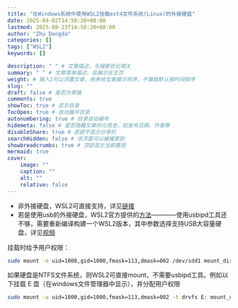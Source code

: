 ```yaml
---
title: "在Windows系统中使用WSL2挂载ext4文件系统(Linux)的外接硬盘"
date: 2025-04-02T14:58:20+08:00
lastmod: 2025-08-23T14:58:20+08:00
author: "Zhu Dengda"
categories: []
tags: ["WSL2"]
keywords: []

description: " " # 文章描述，与搜索优化相关
summary: " " # 文章简单描述，会展示在主页
weight: # 输入1可以顶置文章，用来给文章展示排序，不填就默认按时间排序
slug: ""
draft: false # 是否为草稿
comments: true
showToc: true # 显示目录
TocOpen: true # 自动展开目录
autonumbering: true # 目录自动编号
hidemeta: false # 是否隐藏文章的元信息，如发布日期、作者等
disableShare: true # 底部不显示分享栏
searchHidden: false # 该页面可以被搜索到
showbreadcrumbs: true # 顶部显示当前路径
mermaid: true
cover:
    image: ""
    caption: ""
    alt: ""
    relative: false
---
```




+ 非外接硬盘，WSL2可直接支持，详见[链接](https://learn.microsoft.com/en-us/windows/wsl/wsl2-mount-disk)  
+ 若是使用usb的外接硬盘，WSL2官方提供的[方法](https://learn.microsoft.com/en-us/windows/wsl/connect-usb)————使用usbipd工具还不够，需要重新编译构建一个WSL2版本，其中参数选择支持USB大容量硬盘，详见[视频](https://www.youtube.com/watch?v=iyBfQXmyH4o)

挂载时给予用户权限：

``` bash
sudo mount -o uid=1000,gid=1000,fmask=113,dmask=002 /dev/sdd1 mount_dir
```

如果硬盘是NTFS文件系统，则WSL2可直接mount，不需要usbipd工具。例如以下挂载 E 盘（在windows文件管理器中显示），并分配用户权限

``` bash
sudo mount -o uid=1000,gid=1000,fmask=113,dmask=002 -t drvfs E: mount_dir
```